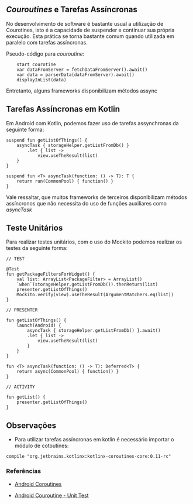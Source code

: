 
## *Couroutines* e Tarefas Assíncronas

No desenvolvimento de software é bastante usual a utilização de Courotines, isto é a capacidade de suspender e continuar sua própria execução. Esta prática se torna bastante comum quando utilizada em paralelo com tarefas assíncronas.

Pseudo-código para *couroutine*:

```
    start courotine 
    var dataFromServer = fetchDataFromServer().await()
    var data = parserData(dataFromServer).await()
    displayInList(data)
```

Entretanto, alguns frameworks disponibilizam métodos assync

## Tarefas Assíncronas em Kotlin

Em Android com Kotlin, podemos fazer uso de tarefas assynchronas da seguinte forma:

```
suspend fun getListOfThings() {
    asyncTask { storageHelper.getListFromDb() }
        .let { list -> 
            view.useTheResult(list)
    }
}
```

```
suspend fun <T> asyncTask(function: () -> T): T {
    return run(CommonPool) { function() }
}
```

Vale ressaltar, que muitos frameworks de terceiros disponibilizam métodos assíncronos que não necessita do uso de funções auxiliares como *asyncTask*

## **Teste Unitários**


Para realizar testes unitários, com o uso do Mockito podemos realizar os testes da seguinte forma:

```
// TEST

@Test
fun getPackageFiltersForWidget() {
    val list: ArrayList<PackageFilter> = ArrayList()
    `when`(storageHelper.getListFromDb()).thenReturn(list)
    presenter.getListOfThings()
    Mockito.verify(view).useTheResult(ArgumentMatchers.eq(list))
}

// PRESENTER

fun getListOfThings() {
    launch(Android) {
        asyncTask { storageHelper.getListFromDb() }.await()
        .let { list -> 
            view.useTheResult(list)
        }
    }
}

fun <T> asyncTask(function: () -> T): Deferred<T> {
    return async(CommonPool) { function() }
}

// ACTIVITY

fun getList() {
    presenter.getListOfThings()
}
```

## Observações

* Para utilizar tarefas assíncronas em kotlin é necessário importar o módulo de cotoutines:

```
compile "org.jetbrains.kotlinx:kotlinx-coroutines-core:0.11-rc"
```

### **Referências**

*  [Android Coroutines](https://medium.com/@macastiblancot/android-coroutines-getting-rid-of-runonuithread-and-callbacks-cleaner-thread-handling-and-more-234c0a9bd8eb)

* [Android Couroutine - Unit Test](https://medium.com/@tonyowen/android-kotlin-coroutines-unit-test-16e984ba35b4)


